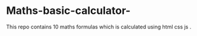 # Maths-basic-calculator-
This repo contains 10 maths formulas which is calculated using html css js .
